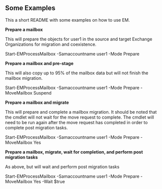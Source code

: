 ## Some Examples

This a short README with some examples on how to use EM.

**Prepare a mailbox**

This will prepare the objects for user1 in the source and target Exchange Organizations for migration and coexistence.

Start-EMProcessMailbox -Samaccountname user1 -Mode Prepare

**Prepare a mailbox and pre-stage**

This will also copy up to 95% of the mailbox data but will not finish the mailbox migration.

Start-EMProcessMailbox -Samaccountname user1 -Mode Prepare -MoveMailbox Suspend

**Prepare a mailbox and migrate**

This will prepare and complete a mailbox migration. It should be noted that the cmdlet will not wait for the move request to complete. The cmdlet will need to be run again after the move request has completed in order to complete post migration tasks.

Start-EMProcessMailbox -Samaccountname user1 -Mode Prepare -MoveMailbox Yes

**Prepare a mailbox, migrate, wait for completion, and perform post migration tasks**

As above, but will wait and perform post migration tasks

Start-EMProcessMailbox -Samaccountname user1 -Mode Prepare -MoveMailbox Yes -Wait $true
